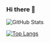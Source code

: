 ### Hi there 👋

<!--
**afif4real/afif4real** is a ✨ _special_ ✨ repository because its `README.md` (this file) appears on your GitHub profile.

Here are some ideas to get you started:

- 🔭 I’m currently working on ...
- 🌱 I’m currently learning ...
- 👯 I’m looking to collaborate on ...
- 🤔 I’m looking for help with ...
- 💬 Ask me about ...
- 📫 How to reach me: ...
- 😄 Pronouns: ...
- ⚡ Fun fact: ...
-->

![GitHub Stats](https://github-readme-stats.vercel.app/api?username=afif4real&theme=aura)


[![Top Langs](https://github-readme-stats.vercel.app/api/top-langs/?username=afif4real&langs_count=10&theme=random)](https://github.com/afif4real/github-readme-stats)

